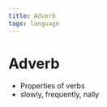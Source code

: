 ```yaml
---
title: Adverb
tags: language
---
```


# Adverb
- Properties of verbs
- slowly, frequently, nally
































































